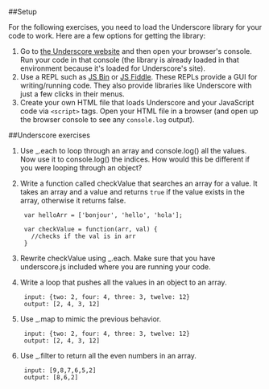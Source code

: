 ##Setup

For the following exercises, you need to load the Underscore library for your code to work. Here are a few options for getting the library:

1. Go to [the Underscore website](http://underscorejs.org/) and then open your browser's console. Run your code in that console (the library is already loaded in that environment because it's loaded for Underscore's site).
2. Use a REPL such as [JS Bin](http://jsbin.com) or [JS Fiddle](http://jsfiddle.net/). These REPLs provide a GUI for writing/running code. They also provide libraries like Underscore with just a few clicks in their menus.
3. Create your own HTML file that loads Underscore and your JavaScript code via `<script>` tags. Open your HTML file in a browser (and open up the browser console to see any `console.log` output).

##Underscore exercises

1. Use _.each to loop through an array and console.log() all the values. Now use it to console.log() the indices. How would this be different if you were looping through an object?

2. Write a function called checkValue that searches an array for a value. It takes an array and a value and returns `true` if the value exists in the array, otherwise it returns false.

		var helloArr = ['bonjour', 'hello', 'hola'];
		
		var checkValue = function(arr, val) {
		  //checks if the val is in arr
		}
		
3. Rewrite checkValue using _.each. Make sure that you have underscore.js included where you are running your code.

4. Write a loop that pushes all the values in an object to an array.

		input: {two: 2, four: 4, three: 3, twelve: 12}
		output: [2, 4, 3, 12]

5. Use _.map to mimic the previous behavior. 

		input: {two: 2, four: 4, three: 3, twelve: 12}
		output: [2, 4, 3, 12]
6. Use _.filter to return all the even numbers in an array.

		input: [9,8,7,6,5,2]
		output: [8,6,2]
		
